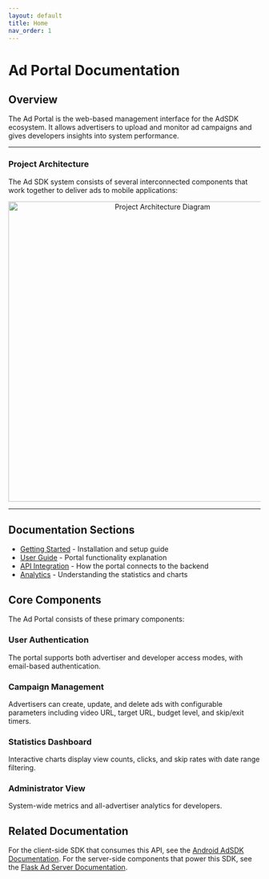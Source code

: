```yaml
---
layout: default
title: Home
nav_order: 1
---
```


# Ad Portal Documentation

## Overview

The Ad Portal is the web-based management interface for the AdSDK ecosystem. It allows advertisers to upload and monitor ad campaigns and gives developers insights into system performance.

---

### Project Architecture

The Ad SDK system consists of several interconnected components that work together to deliver ads to mobile applications:

<div align="center">
<img src="https://raw.githubusercontent.com/NimiB2/video-ad-sdk-android/main/docs/assets/architecture-diagram.jpg"
      alt="Project Architecture Diagram" width="600"/>
</div>

---

## Documentation Sections

- [Getting Started](getting-started.md) - Installation and setup guide
- [User Guide](user-guide.md) - Portal functionality explanation
- [API Integration](api-integration.md) - How the portal connects to the backend
- [Analytics](analytics.md) - Understanding the statistics and charts

## Core Components

The Ad Portal consists of these primary components:

### User Authentication
The portal supports both advertiser and developer access modes, with email-based authentication.

### Campaign Management
Advertisers can create, update, and delete ads with configurable parameters including video URL, target URL, budget level, and skip/exit timers.

### Statistics Dashboard
Interactive charts display view counts, clicks, and skip rates with date range filtering.

### Administrator View
System-wide metrics and all-advertiser analytics for developers.

## Related Documentation

For the client-side SDK that consumes this API, see the [Android AdSDK Documentation](https://nimib2.github.io/video-ad-sdk-android/).
For the server-side components that power this SDK, see the [Flask Ad Server Documentation](https://nimib2.github.io/video-ad-server/).
